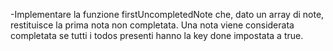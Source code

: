 -Implementare la funzione firstUncompletedNote che, dato un array di note, restituisce la prima nota non completata. Una nota viene considerata completata se tutti i todos presenti hanno la key done impostata a true.